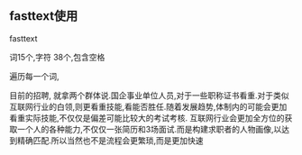 ## fasttext使用

fasttext  


词15个,字符 38个,包含空格

遍历每一个词,   




目前的招聘, 就拿两个群体说.国企事业单位人员,对于一些职称证书看重.对于类似互联网行业的白领,则更看重技能,看能否胜任.随着发展趋势,体制内的可能会更加看重实际技能,不仅仅是偏差可能比较大的考试考核.
互联网行业会更加全方位的获取一个人的各种能力,不仅仅一张简历和3场面试.而是构建求职者的人物画像,以达到精确匹配.所以当然也不是流程会更繁琐,而是更加快速